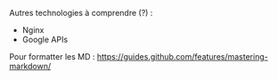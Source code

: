 Autres technologies à comprendre (?) :
* Nginx
* Google APIs







Pour formatter les MD : https://guides.github.com/features/mastering-markdown/
